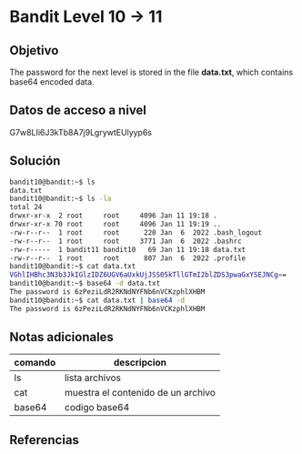 # Bandit Level 10 → 11

## Objetivo
The password for the next level is stored in the file **data.txt**, which contains base64 encoded data.

## Datos de acceso a nivel
G7w8LIi6J3kTb8A7j9LgrywtEUlyyp6s

## Solución
````bash
bandit10@bandit:~$ ls
data.txt
bandit10@bandit:~$ ls -la
total 24
drwxr-xr-x  2 root     root     4096 Jan 11 19:18 .
drwxr-xr-x 70 root     root     4096 Jan 11 19:19 ..
-rw-r--r--  1 root     root      220 Jan  6  2022 .bash_logout
-rw-r--r--  1 root     root     3771 Jan  6  2022 .bashrc
-rw-r-----  1 bandit11 bandit10   69 Jan 11 19:18 data.txt
-rw-r--r--  1 root     root      807 Jan  6  2022 .profile
bandit10@bandit:~$ cat data.txt
VGhlIHBhc3N3b3JkIGlzIDZ6UGV6aUxkUjJSS05kTllGTmI2blZDS3pwaGxYSEJNCg==
bandit10@bandit:~$ base64 -d data.txt
The password is 6zPeziLdR2RKNdNYFNb6nVCKzphlXHBM
bandit10@bandit:~$ cat data.txt | base64 -d
The password is 6zPeziLdR2RKNdNYFNb6nVCKzphlXHBM
````

## Notas adicionales
| comando | descripcion |
|------------|-------------|
| ls |  lista archivos |
| cat | muestra el contenido de un archivo |
| base64 |  codigo base64 |

## Referencias

